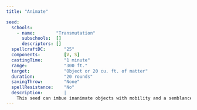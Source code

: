 ```yaml
---
title: "Animate"

seed:
  schools:
    - name:        "Transmutation"
      subschools:  []
      descriptors: []
  spellcraftDC:       "25"
  components:         [V, S]
  castingTime:        "1 minute"
  range:              "300 ft."
  target:             "Object or 20 cu. ft. of matter"
  duration:           "20 rounds"
  savingThrow:        "None"
  spellResistance:    "No"
  description:        |
    This seed can imbue inanimate objects with mobility and a semblance of life (not actual life). The animated object attacks whomever or whatever the caster initially designates. The animated object can be of any nonmagical material. The caster can also animate part of a larger mass of raw matter, such as a volume of water in the ocean, part of a stony wall, or the earth itself, as long as the volume of material does not exceed 20 cubic feet. For each additional 10 cubic feet of matter animated, increase the Spellcraft DC by +1, up to 1,000 cubic feet. For each additional 100 cubic feet of matter animated after the first 1,000 cubic feet, increase the spellcraft DC by +1. For each additional Hit Die granted to an animated object of a given size, increase the Spellcraft DC by +2. To animate attended objects (objects carried or worn by another creature), increase the Spellcraft DC by +10.
---
```

